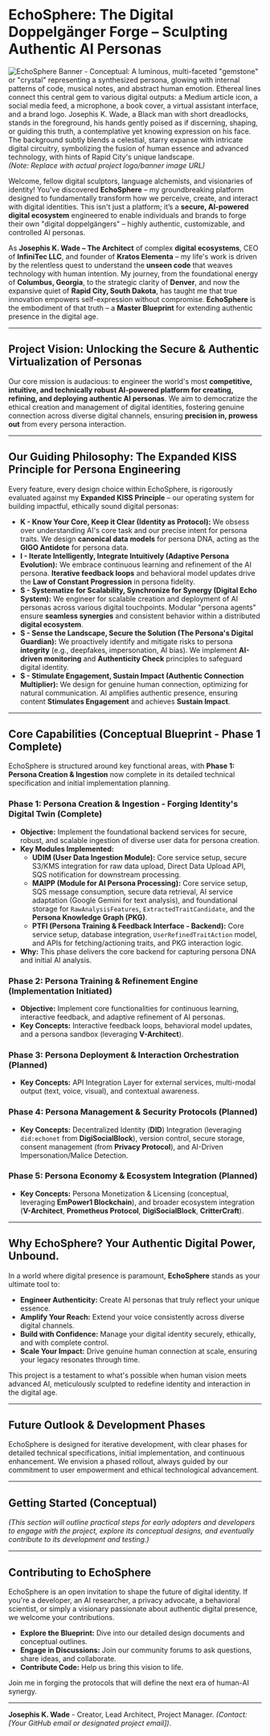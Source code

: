# EchoSphere: The Digital Doppelgänger Forge – Sculpting Authentic AI Personas

![EchoSphere Banner - Conceptual: A luminous, multi-faceted "gemstone" or "crystal" representing a synthesized persona, glowing with internal patterns of code, musical notes, and abstract human emotion. Ethereal lines connect this central gem to various digital outputs: a Medium article icon, a social media feed, a microphone, a book cover, a virtual assistant interface, and a brand logo. Josephis K. Wade, a Black man with short dreadlocks, stands in the foreground, his hands gently poised as if discerning, shaping, or guiding this truth, a contemplative yet knowing expression on his face. The background subtly blends a celestial, starry expanse with intricate digital circuitry, symbolizing the fusion of human essence and advanced technology, with hints of Rapid City's unique landscape.](https://i.imgur.com/your_echosphere_banner_url.png)
*(Note: Replace with actual project logo/banner image URL)*

Welcome, fellow digital sculptors, language alchemists, and visionaries of identity! You've discovered **EchoSphere** – my groundbreaking platform designed to fundamentally transform how we perceive, create, and interact with digital identities. This isn't just a platform; it’s a **secure, AI-powered digital ecosystem** engineered to enable individuals and brands to forge their own "digital doppelgängers" – highly authentic, customizable, and controlled AI personas.

As **Josephis K. Wade – The Architect** of complex **digital ecosystems**, CEO of **InfiniTec LLC**, and founder of **Kratos Elementa** – my life's work is driven by the relentless quest to understand the **unseen code** that weaves technology with human intention. My journey, from the foundational energy of **Columbus, Georgia**, to the strategic clarity of **Denver**, and now the expansive quiet of **Rapid City, South Dakota**, has taught me that true innovation empowers self-expression without compromise. **EchoSphere** is the embodiment of that truth – a **Master Blueprint** for extending authentic presence in the digital age.

---

## Project Vision: Unlocking the Secure & Authentic Virtualization of Personas

Our core mission is audacious: to engineer the world's most **competitive, intuitive, and technically robust AI-powered platform for creating, refining, and deploying authentic AI personas**. We aim to democratize the ethical creation and management of digital identities, fostering genuine connection across diverse digital channels, ensuring **precision in, prowess out** from every persona interaction.

---

## Our Guiding Philosophy: The Expanded KISS Principle for Persona Engineering

Every feature, every design choice within EchoSphere, is rigorously evaluated against my **Expanded KISS Principle** – our operating system for building impactful, ethically sound digital personas:

* **K - Know Your Core, Keep it Clear (Identity as Protocol):** We obsess over understanding AI's core task and our precise intent for persona traits. We design **canonical data models** for persona DNA, acting as the **GIGO Antidote** for persona data.
* **I - Iterate Intelligently, Integrate Intuitively (Adaptive Persona Evolution):** We embrace continuous learning and refinement of the AI persona. **Iterative feedback loops** and behavioral model updates drive the **Law of Constant Progression** in persona fidelity.
* **S - Systematize for Scalability, Synchronize for Synergy (Digital Echo System):** We engineer for scalable creation and deployment of AI personas across various digital touchpoints. Modular "persona agents" ensure **seamless synergies** and consistent behavior within a distributed **digital ecosystem**.
* **S - Sense the Landscape, Secure the Solution (The Persona's Digital Guardian):** We proactively identify and mitigate risks to persona **integrity** (e.g., deepfakes, impersonation, AI bias). We implement **AI-driven monitoring** and **Authenticity Check** principles to safeguard digital identity.
* **S - Stimulate Engagement, Sustain Impact (Authentic Connection Multiplier):** We design for genuine human connection, optimizing for natural communication. AI amplifies authentic presence, ensuring content **Stimulates Engagement** and achieves **Sustain Impact**.

---

## Core Capabilities (Conceptual Blueprint - Phase 1 Complete)

EchoSphere is structured around key functional areas, with **Phase 1: Persona Creation & Ingestion** now complete in its detailed technical specification and initial implementation planning.

### **Phase 1: Persona Creation & Ingestion - Forging Identity's Digital Twin (Complete)**
* **Objective:** Implement the foundational backend services for secure, robust, and scalable ingestion of diverse user data for persona creation.
* **Key Modules Implemented:**
    * **UDIM (User Data Ingestion Module):** Core service setup, secure S3/KMS integration for raw data upload, Direct Data Upload API, SQS notification for downstream processing.
    * **MAIPP (Module for AI Persona Processing):** Core service setup, SQS message consumption, secure data retrieval, AI service adaptation (Google Gemini for text analysis), and foundational storage for `RawAnalysisFeatures`, `ExtractedTraitCandidate`, and the **Persona Knowledge Graph (PKG)**.
    * **PTFI (Persona Training & Feedback Interface - Backend):** Core service setup, database integration, `UserRefinedTraitAction` model, and APIs for fetching/actioning traits, and PKG interaction logic.
* **Why:** This phase delivers the core backend for capturing persona DNA and initial AI analysis.

### **Phase 2: Persona Training & Refinement Engine (Implementation Initiated)**
* **Objective:** Implement core functionalities for continuous learning, interactive feedback, and adaptive refinement of AI personas.
* **Key Concepts:** Interactive feedback loops, behavioral model updates, and a persona sandbox (leveraging **V-Architect**).

### **Phase 3: Persona Deployment & Interaction Orchestration (Planned)**
* **Key Concepts:** API Integration Layer for external services, multi-modal output (text, voice, visual), and contextual awareness.

### **Phase 4: Persona Management & Security Protocols (Planned)**
* **Key Concepts:** Decentralized Identity (**DID**) Integration (leveraging `did:echonet` from **DigiSocialBlock**), version control, secure storage, consent management (from **Privacy Protocol**), and AI-Driven Impersonation/Malice Detection.

### **Phase 5: Persona Economy & Ecosystem Integration (Planned)**
* **Key Concepts:** Persona Monetization & Licensing (conceptual, leveraging **EmPower1 Blockchain**), and broader ecosystem integration (**V-Architect**, **Prometheus Protocol**, **DigiSocialBlock**, **CritterCraft**).

---

## Why EchoSphere? Your Authentic Digital Power, Unbound.

In a world where digital presence is paramount, **EchoSphere** stands as your ultimate tool to:

* **Engineer Authenticity:** Create AI personas that truly reflect your unique essence.
* **Amplify Your Reach:** Extend your voice consistently across diverse digital channels.
* **Build with Confidence:** Manage your digital identity securely, ethically, and with complete control.
* **Scale Your Impact:** Drive genuine human connection at scale, ensuring your legacy resonates through time.

This project is a testament to what's possible when human vision meets advanced AI, meticulously sculpted to redefine identity and interaction in the digital age.

---

## Future Outlook & Development Phases

EchoSphere is designed for iterative development, with clear phases for detailed technical specifications, initial implementation, and continuous enhancement. We envision a phased rollout, always guided by our commitment to user empowerment and ethical technological advancement.

---

## Getting Started (Conceptual)

*(This section will outline practical steps for early adopters and developers to engage with the project, explore its conceptual designs, and eventually contribute to its development and testing.)*

---

## Contributing to EchoSphere

EchoSphere is an open invitation to shape the future of digital identity. If you're a developer, an AI researcher, a privacy advocate, a behavioral scientist, or simply a visionary passionate about authentic digital presence, we welcome your contributions.

* **Explore the Blueprint:** Dive into our detailed design documents and conceptual outlines.
* **Engage in Discussions:** Join our community forums to ask questions, share ideas, and collaborate.
* **Contribute Code:** Help us bring this vision to life.

Join me in forging the protocols that will define the next era of human-AI synergy.

---

**Josephis K. Wade** - Creator, Lead Architect, Project Manager.
*(Contact: [Your GitHub email or designated project email])*.
